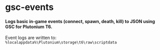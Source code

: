 # gsc-events

#### Logs basic in-game events (connect, spawn, death, kill) to JSON using GSC for Plutonium T6.

Event logs are written to: `%localappdata%\Plutonium\storage\t6\raw\scriptdata`
